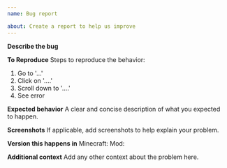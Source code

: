 ```yaml
---
name: Bug report

about: Create a report to help us improve
---
```


**Describe the bug**

**To Reproduce**
Steps to reproduce the behavior:
1. Go to '...'
2. Click on '....'
3. Scroll down to '....'
4. See error

**Expected behavior**
A clear and concise description of what you expected to happen.

**Screenshots**
If applicable, add screenshots to help explain your problem.

**Version this happens in**
Minecraft:
Mod:

**Additional context**
Add any other context about the problem here.
